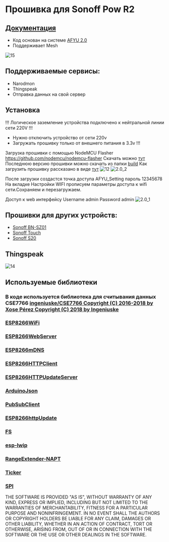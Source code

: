 # Прошивка для Sonoff Pow R2
## [Документация](https://github.com/yuri-afanasiev/sonoff-pow-r2/wiki)
- Код основан на системе [AFYU 2.0](https://github.com/yuri-afanasiev/AFYU)
- Поддерживает Mesh  

![15](https://raw.githubusercontent.com/yuri-afanasiev/sonoff-pow-r2/master/doc/15.jpeg)

## Поддерживаемые сервисы: 
- Narodmon 
- Thingspeak 
- Отправка данных на свой сервер 

## Установка
!!! Логическое заземление устройства подключено к нейтральной линии сети 220V !!!
- Нужно отключить устройство от сети 220v
- Загружать прошивку только от внешнего питания в 3.3v !!!
 
Загрузка прошивки с помощью NodeMCU Flasher  https://github.com/nodemcu/nodemcu-flasher
Скачать можно [тут](https://github.com/nodemcu/nodemcu-flasher/blob/master/Win32/Release/ESP8266Flasher.exe)
Последнюю версию прошивки можно скачать из папки [build](https://github.com/yuri-afanasiev/sonoff-pow-r2/tree/master/build)
Как загрузить прошивку рассказано в виде [тут](https://youtu.be/BzPQeN5GVMM)
 ![12](https://raw.githubusercontent.com/yuri-afanasiev/sonoff-pow-r2/master/doc/12.png)
 ![2.0_2](https://github.com/yuri-afanasiev/sonoff-pow-r2/raw/master/doc/2.0_2.jpg)
  
 
 
После загрузки создастся точка доступа AFYU_Setting пароль 12345678 
На вкладке Настройки WIFI прописуем параметры доступа к wifi сети.Сохраняем и перезагружаем.

Доступ к web интерфейсу 
Username admin 
Password admin
 ![2.0_1](https://github.com/yuri-afanasiev/sonoff-pow-r2/raw/master/doc/2.0_1.jpg)
 
 ## Прошивки для других устройств:
- [Sonoff BN-SZ01](https://github.com/yuri-afanasiev/esp8285-BN-SZ01)
- [Sonoff Touch](https://github.com/yuri-afanasiev/sonoff-touch)
- [Sonoff S20](https://github.com/yuri-afanasiev/sonoff-s20)

## Thingspeak 
 ![14](https://raw.githubusercontent.com/yuri-afanasiev/sonoff-pow-r2/master/doc/14.png)
 
## Используемые библиотеки
### В коде используется библиотека для  считывания данных CSE7766  [ingeniuske/CSE7766 Copyright (C) 2016-2018 by Xose Pérez Copyright (C) 2018 by Ingeniuske ](https://github.com/ingeniuske/CSE7766) 
### [ESP8266WiFi](https://github.com/esp8266/Arduino/tree/master/libraries/ESP8266WiFi) 
### [ESP8266WebServer](https://github.com/esp8266/Arduino/tree/master/libraries/ESP8266WebServer) 
### [ESP8266mDNS](https://github.com/esp8266/Arduino/tree/master/libraries/ESP8266mDNS) 
### [ESP8266HTTPClient](https://github.com/esp8266/Arduino/tree/master/libraries/ESP8266HTTPClient) 
### [ESP8266HTTPUpdateServer](https://github.com/esp8266/Arduino/tree/master/libraries/ESP8266HTTPUpdateServer) 
### [ArduinoJson](https://arduinojson.org) 
### [PubSubClient](https://github.com/Imroy/pubsubclient)
### [ESP8266httpUpdate](https://github.com/esp8266/Arduino/tree/master/libraries/ESP8266httpUpdate) 
### [FS](http://esp8266.github.io/Arduino/versions/2.1.0/doc/filesystem.html) 
### [esp-lwip](https://github.com/espressif/esp-lwip) 
### [RangeExtender-NAPT](https://github.com/esp8266/Arduino/tree/master/libraries/ESP8266WiFi/examples/RangeExtender-NAPT) 
### [Ticker](https://github.com/esp8266/Arduino/tree/master/libraries/Ticker) 
### [SPI](http://www.arduino.cc/en/Reference/SPI) 


 
 THE SOFTWARE IS PROVIDED "AS IS", WITHOUT WARRANTY OF ANY KIND, EXPRESS OR IMPLIED, INCLUDING BUT NOT LIMITED TO THE WARRANTIES OF MERCHANTABILITY, FITNESS FOR A PARTICULAR PURPOSE AND NONINFRINGEMENT. IN NO EVENT SHALL THE AUTHORS OR COPYRIGHT HOLDERS BE LIABLE FOR ANY CLAIM, DAMAGES OR OTHER LIABILITY, WHETHER IN AN ACTION OF CONTRACT, TORT OR OTHERWISE, ARISING FROM, OUT OF OR IN CONNECTION WITH THE SOFTWARE OR THE USE OR OTHER DEALINGS IN THE SOFTWARE.
